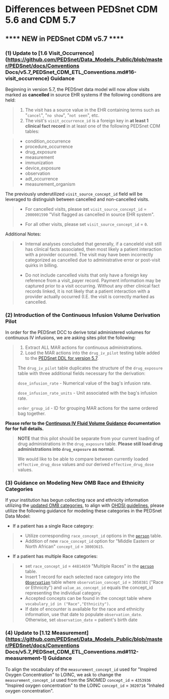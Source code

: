 # Differences between PEDSnet CDM 5.6 and CDM 5.7

## **** NEW in PEDSnet CDM v5.7 ****

### (1) Update to [1.6 Visit_Occurrence](https://github.com/PEDSnet/Data_Models_Public/blob/master/PEDSnet/docs/Conventions Docs/v5.7_PEDSnet_CDM_ETL_Conventions.md#16-visit_occurrence) Guidance

Beginning in version 5.7, the PEDSnet data model will now allow visits marked as **cancelled** in source EHR systems if the following conditions are held:

> 1. The visit has a source value in the EHR containing terms such as "`cancel`", "`no show`", "`not seen`", etc.
> 2. The visit's `visit_occurrence_id` is a foreign key in **at least 1 clinical fact record** in at least one of the following PEDSnet CDM tables:

> - condition_occurrence
> - procedure_occurrence
> - drug_exposure
> - measurement
> - immunization
> - device_exposure
> - observation
> - adt_occurrence
> - measurement_organism

The previously underutilized `visit_source_concept_id` field will be leveraged to distinguish between cancelled and non-cancelled visits.

> - For cancelled visits, please set `visit_source_concept_id` = `2000001590` "Visit flagged as cancelled in source EHR system".
> 
> - For all other visits, please set `visit_source_concept_id` = `0`.

Additional Notes:

> - Internal analyses concluded that generally, if a canceleld visit still has clinical facts associated, then most likely a patient interaction with a provider occurred. The visit may have been incorrectly categorized as cancelled due to administrative error or post-visit quirks in billing.
> 
> - Do not include cancelled visits that only have a foreign key reference from a visit_payer record. Payment information may be captured prior to a visit occurring. Without any other clinical fact records linked, it is not likely that a patient interaction with a provider actually occurred (I.E. the visit is correctly marked as cancelled.


### (2) Introduction of the Continuous Infusion Volume Derivation Pilot
In order for the PEDSnet DCC to derive total administered volumes for continuous IV infusions, we are asking sites pilot the following:

>  1. Extract ALL MAR actions for continuous administrations.
>  2. Load the MAR actions into the `drug_iv_pilot` testing table added to the [PEDSnet DDL for version 5.7](https://data-models-sqlalchemy.research.chop.edu/pedsnet/5.7.0/). 
> 
> The `drug_iv_pilot` table duplicates the structure of the `drug_exposure` table with three additional fields necessary for the derivation: 
> 
>  `dose_infusion_rate` - Numerical value of the bag's infusion rate.
>  
>  `dose_infusion_rate_units` - Unit associated with the bag's infusion rate.
>  
>  `order_group_id` - ID for grouping MAR actions for the same ordered bag together.

 
**Please refer to the [Continuous IV Fluid Volume Guidance](https://github.com/PEDSnet/Data_Models_Public/blob/master/PEDSnet/docs/Codesets%20%26%20Additional%20Guidance/Continuous%20IV%20Fluid%20Volume%20Guidance.md) documentation for for full details.**

> **NOTE** that this pilot should be separate from your current loading of drug administrations in the `drug_exposure` table. **Please still load drug administrations into `drug_exposure` as normal.** 
> 
> We would like to be able to compare between currently loaded `effective_drug_dose` values and our derived `effective_drug_dose` values.


### (3) Guidance on Modeling New OMB Race and Ethnicity Categories 

If your institution has begun collecting race and ethnicity information utilizing the [updated OMB categories](https://www.census.gov/about/our-research/race-ethnicity/standards-updates.html), to align with [OHDSI guidelines](https://forums.ohdsi.org/t/dealing-with-multiple-races-and-other-exceptions/20091/27), please utilize the following guidance for modeling these categories in the PEDSnet Data Model:

- If a patient has a single Race category:
> - Utilize corresponding `race_concept_id` options in the [`person`](https://github.com/PEDSnet/Data_Models_Public/blob/master/PEDSnet/docs/PEDSnet_CDM_ETL_Conventions.md#11-person-1) table.
> - Addition of new `race_concept_id` option for "Middle Eastern or North African" `concept_id` = `38003615`.

- If a patient has multiple Race categories:
> - set `race_concept_id` = `44814659` "Multiple Races" in the [`person`](https://github.com/PEDSnet/Data_Models_Public/blob/master/PEDSnet/docs/PEDSnet_CDM_ETL_Conventions.md#11-person-1) table.
> - Insert 1 record for each selected race category into the [`Observation`](https://github.com/PEDSnet/Data_Models_Public/blob/master/PEDSnet/docs/PEDSnet_CDM_ETL_Conventions.md#19-observation-1) table where `observation_concept_id` = `3050381` ("Race or Ethnicity") and `value_as_concept_id` equals the concept_id representing the individual category.
> - Accepted concepts can be found in the concept table where `vocabulary_id in ("Race","Ethnicity")`.
> - If date of encounter is available for the race and ethnicity information, use that date to populate `observation_date`. Otherwise, set `observation_date` = patient's birth date


### (4) Update to [1.12 Measurement](https://github.com/PEDSnet/Data_Models_Public/blob/master/PEDSnet/docs/Conventions Docs/v5.7_PEDSnet_CDM_ETL_Conventions.md#112-measurement-1) Guidance 

To align the vocabulary of the `measurement_concept_id` used for "Inspired Oxygen Concentration" to LOINC, we ask to change the `measurement_concept_id` used from the SNOMED `concept_id` = `4353936` "Inspired oxygen concentration" to the LOINC `concept_id` = `3020716` "Inhaled oxygen concentration".

